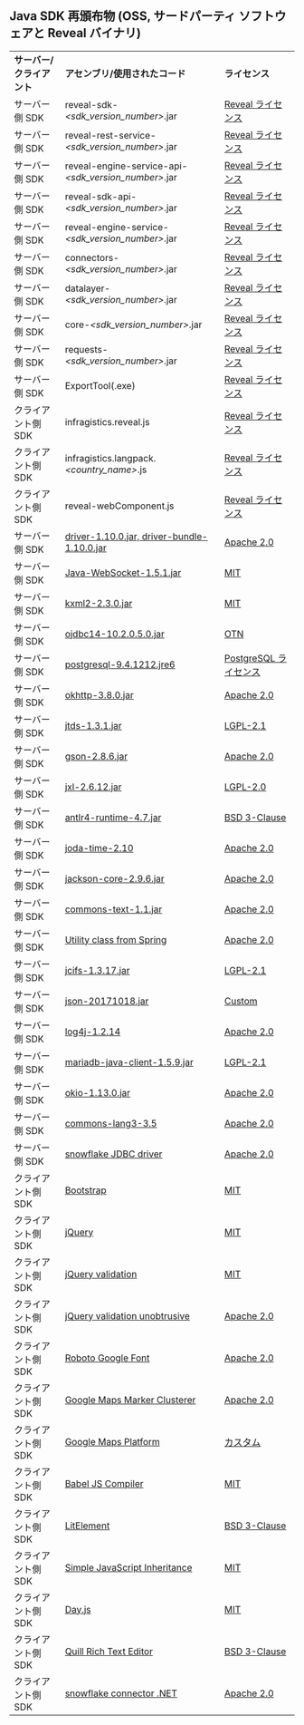 ## Java SDK 再頒布物 (OSS, サードパーティ ソフトウェアと Reveal バイナリ)

|              |                                                                                                               |                                                                                                            |
| ------------ | ------------------------------------------------------------------------------------------------------------- | ---------------------------------------------------------------------------------------------------------- |
| **サーバー/クライアント** | **アセンブリ/使用されたコード**                                                                                                 | **ライセンス**                                                                                                |
| サーバー側 SDK | reveal-sdk-*<sdk_version_number>*.jar | [Reveal ライセンス](https://www.revealbi.io/ja/terms-of-use) |
| サーバー側 SDK | reveal-rest-service-*<sdk_version_number>*.jar | [Reveal ライセンス](https://www.revealbi.io/ja/terms-of-use) |
| サーバー側 SDK | reveal-engine-service-api-*<sdk_version_number>*.jar | [Reveal ライセンス](https://www.revealbi.io/ja/terms-of-use) |
| サーバー側 SDK| reveal-sdk-api-*<sdk_version_number>*.jar | [Reveal ライセンス](https://www.revealbi.io/ja/terms-of-use) |
| サーバー側 SDK | reveal-engine-service-*<sdk_version_number>*.jar | [Reveal ライセンス](https://www.revealbi.io/ja/terms-of-use) |
| サーバー側 SDK | connectors-*<sdk_version_number>*.jar | [Reveal ライセンス](https://www.revealbi.io/ja/terms-of-use) |
| サーバー側 SDK | datalayer-*<sdk_version_number>*.jar | [Reveal ライセンス](https://www.revealbi.io/ja/terms-of-use) |
| サーバー側 SDK | core-*<sdk_version_number>*.jar | [Reveal ライセンス](https://www.revealbi.io/ja/terms-of-use) |
| サーバー側 SDK | requests-*<sdk_version_number>*.jar | [Reveal ライセンス](https://www.revealbi.io/ja/terms-of-use) |
| サーバー側 SDK | ExportTool(.exe) | [Reveal ライセンス](https://www.revealbi.io/ja/terms-of-use) |
| クライアント側 SDK | infragistics.reveal.js | [Reveal ライセンス](https://www.revealbi.io/ja/terms-of-use) |
| クライアント側 SDK | infragistics.langpack.*<country_name>*.js | [Reveal ライセンス](https://www.revealbi.io/ja/terms-of-use) |
| クライアント側 SDK | reveal-webComponent.js | [Reveal ライセンス](https://www.revealbi.io/ja/terms-of-use) |
| サーバー側 SDK | [driver-1.10.0.jar, driver-bundle-1.10.0.jar](https://github.com/microsoft/playwright-java) | [Apache 2.0](https://github.com/microsoft/playwright-java/blob/master/LICENSE) |
| サーバー側 SDK | [Java-WebSocket-1.5.1.jar](https://github.com/TooTallNate/Java-WebSocket) | [MIT](https://github.com/TooTallNate/Java-WebSocket/blob/master/LICENSE) |
| サーバー側 SDK | [kxml2-2.3.0.jar](https://github.com/stefanhaustein/kxml2) | [MIT](https://github.com/stefanhaustein/kxml2/blob/master/license.txt) |
| サーバー側 SDK | [ojdbc14-10.2.0.5.0.jar](https://mvnrepository.com/artifact/com.oracle/ojdbc14) | [OTN](https://www.oracle.com/downloads/licenses/distribution-license.html) |
| サーバー側 SDK | [postgresql-9.4.1212.jre6](https://www.postgresql.org/download/) | [PostgreSQL ライセンス](https://github.com/npgsql/npgsql/blob/master/LICENSE) |
| サーバー側 SDK  | [okhttp-3.8.0.jar](https://github.com/square/okhttp) | [Apache 2.0](https://github.com/square/okhttp/blob/master/LICENSE.txt) |
| サーバー側 SDK | [jtds-1.3.1.jar](http://jtds.sourceforge.net/) | [LGPL-2.1](http://jtds.sourceforge.net/license.html) |
| サーバー側 SDK | [gson-2.8.6.jar](https://github.com/google/gson) | [Apache 2.0](https://github.com/google/gson/blob/master/LICENSE) |
| サーバー側 SDK | [jxl-2.6.12.jar](https://sourceforge.net/projects/jexcelapi/) | [LGPL-2.0](https://www.gnu.org/licenses/old-licenses/lgpl-2.0.html) |
| サーバー側 SDK | [antlr4-runtime-4.7.jar](https://www.antlr.org/download.html) | [BSD 3-Clause](https://www.antlr.org/license.html) |
| サーバー側 SDK | [joda-time-2.10](https://www.joda.org/joda-time) | [Apache 2.0](https://www.joda.org/joda-time/licenses.html) |
| サーバー側 SDK  | [jackson-core-2.9.6.jar](https://github.com/FasterXML/jackson-core) | [Apache 2.0](https://github.com/FasterXML/jackson-core/blob/2.13/LICENSE) |
| サーバー側 SDK | [commons-text-1.1.jar](http://commons.apache.org/proper/commons-text/) | [Apache 2.0](https://www.apache.org/licenses/LICENSE-2.0) |
| サーバー側 SDK | [Utility class from Spring](https://github.com/spring-projects/spring-framework) | [Apache 2.0](https://github.com/spring-projects/spring-framework/blob/main/LICENSE.txt) |
| サーバー側 SDK | [jcifs-1.3.17.jar](https://www.jcifs.org/) | [LGPL-2.1](https://www.gnu.org/licenses/old-licenses/lgpl-2.1.txt) |
| サーバー側 SDK | [json-20171018.jar](https://github.com/stleary/JSON-java) | [Custom](https://github.com/stleary/JSON-java/blob/master/LICENSE) |
| サーバー側 SDK | [log4j-1.2.14](http://logging.apache.org/log4j/1.2/) | [Apache 2.0](https://www.apache.org/licenses/LICENSE-2.0) |
| サーバー側 SDK | [mariadb-java-client-1.5.9.jar](https://github.com/mariadb-corporation/mariadb-connector-j) | [LGPL-2.1](https://github.com/mariadb-corporation/mariadb-connector-j/blob/master/LICENSE) |
| サーバー側 SDK | [okio-1.13.0.jar](https://github.com/square/okio) | [Apache 2.0](https://github.com/square/okio/blob/master/LICENSE.txt) |
| サーバー側 SDK | [commons-lang3-3.5](http://projects.apache.org/projects/commons_lang.html) | [Apache 2.0](https://www.apache.org/licenses/LICENSE-2.0) |
| サーバー側 SDK | [snowflake JDBC driver](https://github.com/snowflakedb/snowflake-jdbc/) | [Apache 2.0](https://github.com/snowflakedb/snowflake-jdbc/blob/master/LICENSE.txt) |
| クライアント側 SDK | [Bootstrap](https://github.com/twbs/bootstrap) | [MIT](https://github.com/twbs/bootstrap/blob/main/LICENSE)  |
| クライアント側 SDK | [jQuery](https://jquery.org/license/) | [MIT](https://opensource.org/licenses/mit-license.html)  |
| クライアント側 SDK | [jQuery validation](https://github.com/jquery-validation) | [MIT](https://github.com/jquery-validation/jquery-validation/blob/master/LICENSE.md) |
| クライアント側 SDK | [jQuery validation unobtrusive](https://github.com/aspnet/jquery-validation-unobtrusive/) | [Apache 2.0](https://github.com/aspnet/jquery-validation-unobtrusive/blob/main/LICENSE.txt)  |
| クライアント側 SDK | [Roboto Google Font](https://fonts.google.com/specimen/Roboto) | [Apache 2.0](https://fonts.google.com/specimen/Roboto#license)  |
| クライアント側 SDK | [Google Maps Marker Clusterer](https://github.com/googlemaps/js-marker-clusterer) | [Apache 2.0](https://github.com/googlearchive/js-marker-clusterer/blob/gh-pages/LICENSE)  |
| クライアント側 SDK | [Google Maps Platform](https://developers.google.com/maps/documentation) | [カスタム](https://cloud.google.com/maps-platform/terms)  |
| クライアント側 SDK | [Babel JS Compiler](https://github.com/babel/babel) | [MIT](https://github.com/babel/babel/blob/main/LICENSE)  |
| クライアント側 SDK | [LitElement](https://github.com/Polymer/lit-element) | [BSD 3-Clause](https://github.com/lit/lit-element/blob/master/LICENSE)  |
| クライアント側 SDK | [Simple JavaScript Inheritance](https://johnresig.com/blog/simple-javascript-inheritance/) | [MIT](https://opensource.org/licenses/mit-license.html)  |
| クライアント側 SDK | [Day.js](https://www.npmjs.com/package/dayjs) | [MIT](https://github.com/iamkun/dayjs/blob/HEAD/LICENSE)  |
| クライアント側 SDK | [Quill Rich Text Editor](https://quilljs.com/) | [BSD 3-Clause](https://github.com/quilljs/quill/blob/develop/LICENSE)  |
| クライアント側 SDK | [snowflake connector .NET](https://github.com/snowflakedb/snowflake-connector-net) | [Apache 2.0](https://github.com/snowflakedb/snowflake-connector-net/blob/master/LICENSE)